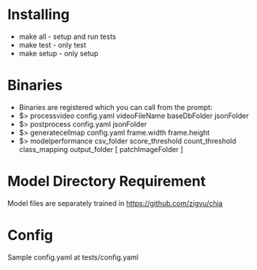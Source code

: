 Installing
==========
- make all  -  setup and run tests
- make test -  only test
- make setup - only setup

Binaries
==========
- Binaries are registered which you can call from the prompt:
- $> processvideo config.yaml videoFileName baseDbFolder jsonFolder
- $> postprocess config.yaml jsonFolder
- $> generatecellmap config.yaml frame.width frame.height
- $> modelperformance csv_folder score_threshold count_threshold class_mapping output_folder [ patchImageFolder ]

Model Directory Requirement
===========================
Model files are separately trained in https://github.com/zigvu/chia


Config
======
Sample config.yaml at tests/config.yaml
